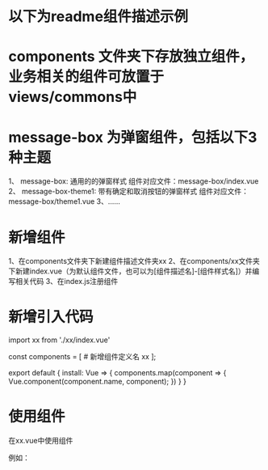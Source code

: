 # 以下为readme组件描述示例

# components 文件夹下存放独立组件，业务相关的组件可放置于views/commons中

# message-box 为弹窗组件，包括以下3种主题
  
  1、 message-box: 通用的的弹窗样式
     组件对应文件：message-box/index.vue
  2、 message-box-theme1: 带有确定和取消按钮的弹窗样式
     组件对应文件：message-box/theme1.vue
  3、......

# 新增组件

  1、在components文件夹下新建组件描述文件夹xx
  2、在components/xx文件夹下新建index.vue（为默认组件文件，也可以为[组件描述名]-[组件样式名]）并编写相关代码
  3、在index.js注册组件
  # 新增引入代码
  import xx from './xx/index.vue'

  const components = [
    # 新增组件定义名
    xx
  ];

  export default {
    install: Vue => {
      components.map(component => {
        Vue.component(component.name, component);
      })
    }
  }

# 使用组件
   
  在xx.vue中使用组件

  例如：
  <template>
    <article>
      <message-box></message-box>
    </article>
  </template>
  <script>

    export default {
      ...
    }

  </script>

